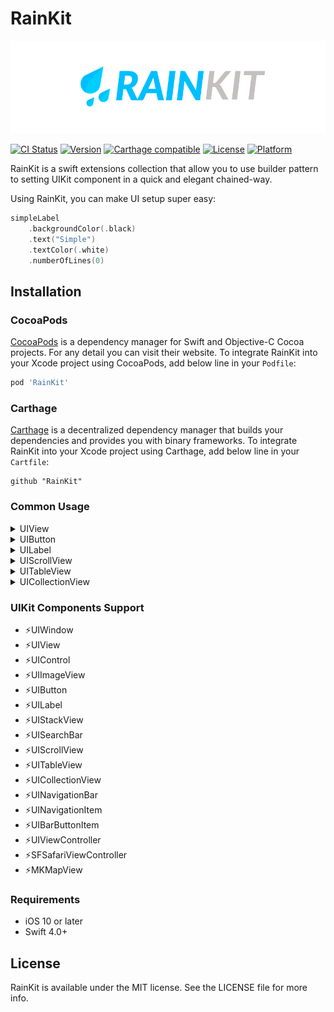 # RainKit

<p align="left">
<img src="https://github.com/kuotinyen/RainKit/blob/master/Assets/RainKitLogo.png">
</p>

[![CI Status](https://img.shields.io/travis/kuotinyen/RainKit.svg?style=flat)](https://travis-ci.org/kuotinyen/RainKit)
[![Version](https://img.shields.io/cocoapods/v/RainKit.svg?style=flat)](https://cocoapods.org/pods/RainKit)
[![Carthage compatible](https://img.shields.io/badge/Carthage-compatible-brightgreen.svg?style=flat)](https://github.com/Carthage/Carthage)
[![License](https://img.shields.io/cocoapods/l/RainKit.svg?style=flat)](https://cocoapods.org/pods/RainKit)
[![Platform](https://img.shields.io/cocoapods/p/RainKit.svg?style=flat)](https://cocoapods.org/pods/RainKit)

RainKit is a swift extensions collection that allow you to use builder pattern to setting UIKit component in a quick and elegant chained-way.


Using RainKit, you can make UI setup super easy:
```swift
simpleLabel
	.backgroundColor(.black)
	.text("Simple")
	.textColor(.white)
	.numberOfLines(0)
```

## Installation

### CocoaPods

[CocoaPods](https://cocoapods.org) is a dependency manager for Swift and Objective-C Cocoa projects. For any detail you can visit their website. To integrate RainKit into your Xcode project using CocoaPods, add below line in your `Podfile`:

```ruby
pod 'RainKit'
```

### Carthage

[Carthage](https://github.com/Carthage/Carthage) is a decentralized dependency manager that builds your dependencies and provides you with binary frameworks. To integrate RainKit into your Xcode project using Carthage, add below line in your `Cartfile`:

```ogdl
github "RainKit"
```

### Common Usage

<details>
<summary>UIView</summary>

- isUserInteractionEnabled
- clipsToBounds
- backgroundColor
- isHidden
- addGestureRecognizer
- cornerRadius
- masksToBounds
- borderWidth
- borderColor
- others...

</details>

<details>
<summary>UIButton</summary>

- title
- titleColor
- font
- image
- backgroundImage
- others...

</details>

<details>
<summary>UILabel</summary>

- text
- textColor
- font
- numberOfLines
- others...

</details>

<details>
<summary>UIScrollView</summary>

- scrollViewDelegate
- alwaysBounceVertical
- alwaysBounceHorizontal
- isPagingEnabled
- isScrollEnabled
- contentInset
- contentOffset
- contentSize
- others...

</details>

<details>
<summary>UITableView</summary>

- dataSource
- delegate
- separatorStyle
- estimatedRowHeight
- others...

</details>

<details>
<summary>UICollectionView</summary>

- dataSource
- delegate
- others...

</details>

###  UIKit Components Support

- ⚡️UIWindow
- ⚡️UIView
- ⚡️UIControl
- ⚡️UIImageView
- ⚡️UIButton
- ⚡️UILabel
- ⚡️UIStackView
- ⚡️UISearchBar
- ⚡️UIScrollView
- ⚡️UITableView
- ⚡️UICollectionView
- ⚡️UINavigationBar
- ⚡️UINavigationItem
- ⚡️UIBarButtonItem
- ⚡️UIViewController
- ⚡️SFSafariViewController
- ⚡️MKMapView

### Requirements

- iOS 10 or later
- Swift 4.0+

## License

RainKit is available under the MIT license. See the LICENSE file for more info.
